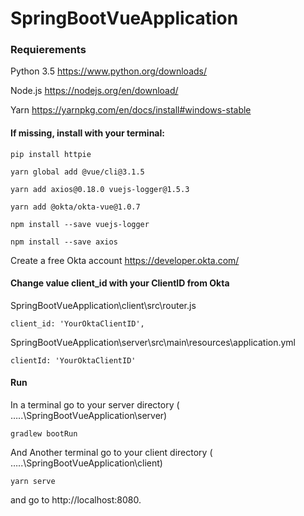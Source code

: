 # SpringBootVueApplication
<h3>Requierements</h3>

Python 3.5 https://www.python.org/downloads/

Node.js https://nodejs.org/en/download/

Yarn https://yarnpkg.com/en/docs/install#windows-stable

<h4>If missing, install with your terminal:</h4>

    pip install httpie
    
    yarn global add @vue/cli@3.1.5
    
    yarn add axios@0.18.0 vuejs-logger@1.5.3
    
    yarn add @okta/okta-vue@1.0.7
 
    npm install --save vuejs-logger
    
    npm install --save axios
    



Create a free Okta account  https://developer.okta.com/

<h4>Change value client_id with your ClientID from Okta</h4>

SpringBootVueApplication\client\src\router.js

    client_id: 'YourOktaClientID',

SpringBootVueApplication\server\src\main\resources\application.yml

    clientId: 'YourOktaClientID'
  
   
<h4>Run</h4> 
In a terminal go to your server directory ( …..\SpringBootVueApplication\server)  
 
    gradlew bootRun


And
Another terminal go to your client directory ( …..\SpringBootVueApplication\client)

    yarn serve


and go to http://localhost:8080.

